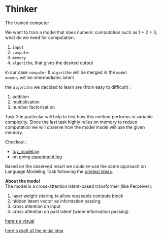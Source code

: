 # Thinker
The trained computer

We want to train a model that does numeric computation such as 1 + 2 = 3,
what do we need for computation:
1. `input`
2. `computer`
3. `memory`
4. `algorithm`, that gives the desired output

in our case `computer` & `algorithm` will be merged in the `model`  
`memory` will be intermediates latent

the `algorithm` we decided to learn are (from easy to difficult) :
1. addition
2. multiplication
3. number factorisation

Task 3 in particular will help to test how this method performs in variable complexity. Since the last task highly relies on memory to reduce computation we will observe how the model model will use the given memory.

Checkout :
- [toy_model.py](/toy_model.py#L373)
- on going [experiment log](/experiment.log.md)

Based on the observed result we could re-use the same approach on Language Modeling Task following the [original ideas](https://www.figma.com/file/MNe376umkTm5iCpg9kSmcq/thinking-transformer?type=design&node-id=328-196&mode=design).

**About the model**  
The model is a cross-attention latent-based transformer (like Perceiver):
1. layer weight sharing to allow reuseable compute block
2. hidden latent vector as information passing
3. cross attention on input
4. cross attention on past latent (wider information passing)

[here's a visual](https://www.figma.com/file/MNe376umkTm5iCpg9kSmcq/thinking-transformer?type=design&node-id=328-196&mode=design)

[here's draft of the initial idea](/ideas-draft.md)
